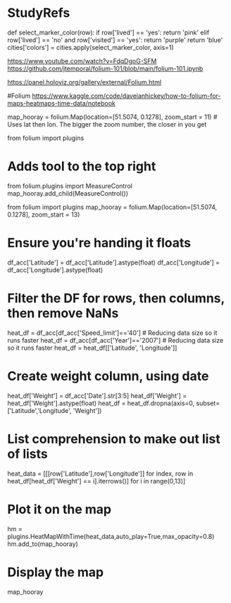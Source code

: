 # StudyRefs

def select_marker_color(row):
    if row['lived'] == 'yes':
        return 'pink'
    elif row['lived'] == 'no' and row['visited'] == 'yes':
        return 'purple'
    return 'blue'
cities['colors'] = cities.apply(select_marker_color, axis=1)


https://www.youtube.com/watch?v=FdqDgoG-SFM
https://github.com/jtemporal/folium-101/blob/main/folium-101.ipynb

https://panel.holoviz.org/gallery/external/Folium.html

#Folium
https://www.kaggle.com/code/daveianhickey/how-to-folium-for-maps-heatmaps-time-data/notebook

map_hooray = folium.Map(location=[51.5074, 0.1278],
                    zoom_start = 11) # Uses lat then lon. The bigger the zoom number, the closer in you get

from folium import plugins
# Adds tool to the top right
from folium.plugins import MeasureControl
map_hooray.add_child(MeasureControl())


from folium import plugins
map_hooray = folium.Map(location=[51.5074, 0.1278],
                    zoom_start = 13) 
# Ensure you're handing it floats
df_acc['Latitude'] = df_acc['Latitude'].astype(float)
df_acc['Longitude'] = df_acc['Longitude'].astype(float)
# Filter the DF for rows, then columns, then remove NaNs
heat_df = df_acc[df_acc['Speed_limit']=='40'] # Reducing data size so it runs faster
heat_df = df_acc[df_acc['Year']=='2007'] # Reducing data size so it runs faster
heat_df = heat_df[['Latitude', 'Longitude']]
# Create weight column, using date
heat_df['Weight'] = df_acc['Date'].str[3:5]
heat_df['Weight'] = heat_df['Weight'].astype(float)
heat_df = heat_df.dropna(axis=0, subset=['Latitude','Longitude', 'Weight'])
# List comprehension to make out list of lists
heat_data = [[[row['Latitude'],row['Longitude']] for index, row in heat_df[heat_df['Weight'] == i].iterrows()] for i in range(0,13)]
# Plot it on the map
hm = plugins.HeatMapWithTime(heat_data,auto_play=True,max_opacity=0.8)
hm.add_to(map_hooray)
# Display the map
map_hooray




